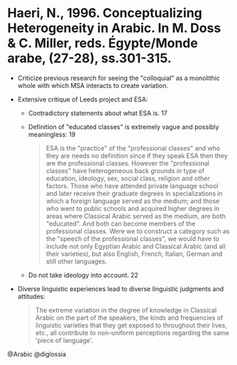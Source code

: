 # Haeri, N., 1996. Conceptualizing Heterogeneity in Arabic. In M.  Doss & C. Miller, reds. Égypte/Monde arabe, (27-28), ss.301-315.

- Criticize previous research for seeing the "colloquial" as a monolithic whole with which MSA interacts to create variation.

- Extensive critique of Leeds project and ESA:
  - Contradictory statements about what  ESA is. 17
  - Definition of "educated classes" is extremely vague and possibly meaningless: 19 

    > ESA is the "practice" of the "professional classes" and who they are needs no definition since if they speak ESA then they are the professional classes. However the "professional classes" have heterogeneous back grounds in type of education, ideology, sex, social class, religion and other factors. Those who have attended private language school and later receive their graduate degrees in specializations in which a foreign language served as the medium; and those who went to public schools and acquired higher degrees in areas where Classical Arabic served as the medium, are both "educated". And both can become members of the professional classes. Were we to construct a category such as the "speech of the professional classes", we would have to include not only Egyptian Arabic and Classical Arabic (and all their varieties), but also English, French, Italian, German and still other languages. 

  - Do not take ideology into account. 22

- Diverse linguistic experiences lead to diverse linguistic judgments and attitudes:

  > The extreme variation in the degree of knowledge in Classical Arabic on the part of the speakers, the kinds and frequencies of linguistic varieties that they get exposed to throughout their lives, etc., all contribute to non-uniform perceptions regarding the same 'piece of language'. 

@Arabic
@diglossia
